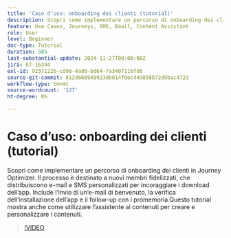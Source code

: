```yaml
---
title: 'Caso d’uso: onboarding dei clienti (tutorial)'
description: Scopri come implementare un percorso di onboarding dei clienti in Adobe Journey Optimizer (AJO). ​Il processo è destinato a nuovi membri fidelizzati, che distribuiscono e-mail e SMS personalizzati per incoraggiare i download dell’app. ​Include l’invio di un’e-mail di benvenuto, la verifica dell’installazione dell’app e il follow-up con i promemoria. ​Questo tutorial mostra anche come utilizzare l’assistente ai contenuti per creare e personalizzare i contenuti.
feature: Use Cases, Journeys, SMS, Email, Content Assistant
role: User
level: Beginner
doc-type: Tutorial
duration: 505
last-substantial-update: 2024-11-27T00:00:00Z
jira: KT-16344
exl-id: 9237122b-cd98-4ad0-bd64-7a3407116f86
source-git-commit: 812d668949923db814f0ec44d858b72d9bac472d
workflow-type: tm+mt
source-wordcount: '127'
ht-degree: 0%

---
```


# Caso d’uso: onboarding dei clienti (tutorial)

Scopri come implementare un percorso di onboarding dei clienti in Journey Optimizer. Il processo è destinato a nuovi membri fidelizzati, che distribuiscono e-mail e SMS personalizzati per incoraggiare i download dell’app. &#x200B;Include l’invio di un’e-mail di benvenuto, la verifica dell’installazione dell’app e il follow-up con i promemoria. &#x200B;Questo tutorial mostra anche come utilizzare l’assistente ai contenuti per creare e personalizzare i contenuti.

>[!VIDEO](https://video.tv.adobe.com/v/3440658/?learn=on&enablevpops&captions=ita)

